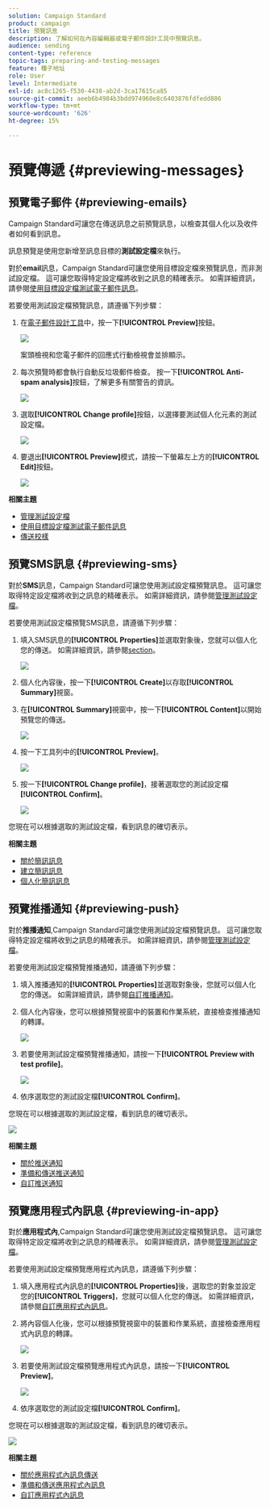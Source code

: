 ```yaml
---
solution: Campaign Standard
product: campaign
title: 預覽訊息
description: 了解如何在內容編輯器或電子郵件設計工具中預覽訊息。
audience: sending
content-type: reference
topic-tags: preparing-and-testing-messages
feature: 種子地址
role: User
level: Intermediate
exl-id: ac8c1265-f530-4438-ab2d-3ca17615ca85
source-git-commit: aeeb6b4984b3bdd974960e8c6403876fdfedd886
workflow-type: tm+mt
source-wordcount: '626'
ht-degree: 15%

---
```


# 預覽傳遞 {#previewing-messages}

## 預覽電子郵件 {#previewing-emails}

Campaign Standard可讓您在傳送訊息之前預覽訊息，以檢查其個人化以及收件者如何看到訊息。

訊息預覽是使用您新增至訊息目標的&#x200B;**測試設定檔**&#x200B;來執行。

對於&#x200B;**email**&#x200B;訊息，Campaign Standard可讓您使用目標設定檔來預覽訊息，而非測試設定檔。 這可讓您取得特定設定檔將收到之訊息的精確表示。 如需詳細資訊，請參閱[使用目標設定檔測試電子郵件訊息](../../sending/using/testing-messages-using-target.md)。

若要使用測試設定檔預覽訊息，請遵循下列步驟：

1. 在[電子郵件設計工具](../../designing/using/designing-content-in-adobe-campaign.md)中，按一下&#x200B;**[!UICONTROL Preview]**&#x200B;按鈕。

   ![](assets/sending_preview.png)

   案頭檢視和您電子郵件的回應式行動檢視會並排顯示。

1. 每次預覽時都會執行自動反垃圾郵件檢查。 按一下&#x200B;**[!UICONTROL Anti-spam analysis]**&#x200B;按鈕，了解更多有關警告的資訊。

   ![](assets/sending_anti-spam_analysis.png)

1. 選取&#x200B;**[!UICONTROL Change profile]**&#x200B;按鈕，以選擇要測試個人化元素的測試設定檔。

   ![](assets/sending_test-profile.png)

1. 要退出&#x200B;**[!UICONTROL Preview]**&#x200B;模式，請按一下螢幕左上方的&#x200B;**[!UICONTROL Edit]**&#x200B;按鈕。

   ![](assets/sending_preview_edit.png)

**相關主題**

* [管理測試設定檔](../../audiences/using/managing-test-profiles.md)
* [使用目標設定檔測試電子郵件訊息](../../sending/using/testing-messages-using-target.md)
* [傳送校樣](../../sending/using/sending-proofs.md)

## 預覽SMS訊息 {#previewing-sms}

對於&#x200B;**SMS**&#x200B;訊息，Campaign Standard可讓您使用測試設定檔預覽訊息。 這可讓您取得特定設定檔將收到之訊息的精確表示。 如需詳細資訊，請參閱[管理測試設定檔](../../audiences/using/managing-test-profiles.md)。

若要使用測試設定檔預覽SMS訊息，請遵循下列步驟：

1. 填入SMS訊息的&#x200B;**[!UICONTROL Properties]**&#x200B;並選取對象後，您就可以個人化您的傳送。 如需詳細資訊，請參閱[section](../../channels/using/personalizing-sms-messages.md)。

   ![](assets/sms_preview.png)

1. 個人化內容後，按一下&#x200B;**[!UICONTROL Create]**&#x200B;以存取&#x200B;**[!UICONTROL Summary]**&#x200B;視窗。

1. 在&#x200B;**[!UICONTROL Summary]**&#x200B;視窗中，按一下&#x200B;**[!UICONTROL Content]**&#x200B;以開始預覽您的傳送。

   ![](assets/sms_preview_2.png)

1. 按一下工具列中的&#x200B;**[!UICONTROL Preview]**。

   ![](assets/sms_preview_3.png)

1. 按一下&#x200B;**[!UICONTROL Change profile]**，接著選取您的測試設定檔&#x200B;**[!UICONTROL Confirm]**。

   ![](assets/sms_preview_4.png)

您現在可以根據選取的測試設定檔，看到訊息的確切表示。

**相關主題**

* [關於簡訊訊息](../../channels/using/about-sms-messages.md)
* [建立簡訊訊息](../../channels/using/creating-an-sms-message.md)
* [個人化簡訊訊息](../../channels/using/personalizing-sms-messages.md)

## 預覽推播通知 {#previewing-push}

對於&#x200B;**推播通知**,Campaign Standard可讓您使用測試設定檔預覽訊息。 這可讓您取得特定設定檔將收到之訊息的精確表示。 如需詳細資訊，請參閱[管理測試設定檔](../../audiences/using/managing-test-profiles.md)。

若要使用測試設定檔預覽推播通知，請遵循下列步驟：

1. 填入推播通知的&#x200B;**[!UICONTROL Properties]**&#x200B;並選取對象後，您就可以個人化您的傳送。 如需詳細資訊，請參閱[自訂推播通知](../../channels/using/customizing-a-push-notification.md)。

1. 個人化內容後，您可以根據預覽視窗中的裝置和作業系統，直接檢查推播通知的轉譯。

   ![](assets/push_preview.png)

1. 若要使用測試設定檔預覽推播通知，請按一下&#x200B;**[!UICONTROL Preview with test profile]**。

   ![](assets/push_preview_2.png)

1. 依序選取您的測試設定檔&#x200B;**[!UICONTROL Confirm]**。

您現在可以根據選取的測試設定檔，看到訊息的確切表示。

![](assets/push_preview_3.png)

**相關主題**

* [關於推送通知](../../channels/using/about-push-notifications.md)
* [準備和傳送推送通知](../../channels/using/preparing-and-sending-a-push-notification.md)
* [自訂推送通知](../../channels/using/customizing-a-push-notification.md)

## 預覽應用程式內訊息 {#previewing-in-app}

對於&#x200B;**應用程式內**,Campaign Standard可讓您使用測試設定檔預覽訊息。 這可讓您取得特定設定檔將收到之訊息的精確表示。 如需詳細資訊，請參閱[管理測試設定檔](../../audiences/using/managing-test-profiles.md)。

若要使用測試設定檔預覽應用程式內訊息，請遵循下列步驟：

1. 填入應用程式內訊息的&#x200B;**[!UICONTROL Properties]**&#x200B;後，選取您的對象並設定您的&#x200B;**[!UICONTROL Triggers]**，您就可以個人化您的傳送。 如需詳細資訊，請參閱[自訂應用程式內訊息](../../channels/using/customizing-an-in-app-message.md)。

1. 將內容個人化後，您可以根據預覽視窗中的裝置和作業系統，直接檢查應用程式內訊息的轉譯。

   ![](assets/in_app_preview.png)

1. 若要使用測試設定檔預覽應用程式內訊息，請按一下&#x200B;**[!UICONTROL Preview]**。

   ![](assets/in_app_preview_2.png)

1. 依序選取您的測試設定檔&#x200B;**[!UICONTROL Confirm]**。

您現在可以根據選取的測試設定檔，看到訊息的確切表示。

![](assets/in_app_preview_3.png)

**相關主題**

* [關於應用程式內訊息傳送](../../channels/using/about-in-app-messaging.md)
* [準備和傳送應用程式內訊息](../../channels/using/preparing-and-sending-an-in-app-message.md)
* [自訂應用程式內訊息](../../channels/using/customizing-an-in-app-message.md)
